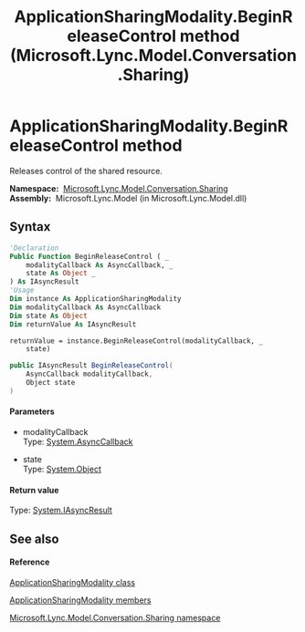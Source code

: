 ﻿---
title: ApplicationSharingModality.BeginReleaseControl method  (Microsoft.Lync.Model.Conversation.Sharing)
TOCTitle: 'BeginReleaseControl method '
ms:assetid: M:Microsoft.Lync.Model.Conversation.Sharing.ApplicationSharingModality.BeginReleaseControl(System.AsyncCallback,System.Object)_DI_3_UC_OCS14MrefLyncWPF
ms:mtpsurl: https://msdn.microsoft.com/en-us/library/microsoft.lync.model.conversation.sharing.applicationsharingmodality.beginreleasecontrol(v=office.15)
ms:contentKeyID: 48601116
ms.date: 07/28/2014
mtps_version: v=office.15
f1_keywords:
- Microsoft.Lync.Model.Conversation.Sharing.ApplicationSharingModality.BeginReleaseControl
dev_langs:
- CSharp
- JScript
- VB
- other
---

# ApplicationSharingModality.BeginReleaseControl method

Releases control of the shared resource.

**Namespace:**  [Microsoft.Lync.Model.Conversation.Sharing](microsoft-lync-model-conversation-sharing-namespace_2.md)  
**Assembly:**  Microsoft.Lync.Model (in Microsoft.Lync.Model.dll)

## Syntax

``` vb
'Declaration
Public Function BeginReleaseControl ( _
    modalityCallback As AsyncCallback, _
    state As Object _
) As IAsyncResult
'Usage
Dim instance As ApplicationSharingModality
Dim modalityCallback As AsyncCallback
Dim state As Object
Dim returnValue As IAsyncResult

returnValue = instance.BeginReleaseControl(modalityCallback, _
    state)
```

``` csharp
public IAsyncResult BeginReleaseControl(
    AsyncCallback modalityCallback,
    Object state
)
```

#### Parameters

  - modalityCallback  
    Type: [System.AsyncCallback](http://msdn2.microsoft.com/en-us/library/ckbe7yh5)  

<!-- end list -->

  - state  
    Type: [System.Object](http://msdn2.microsoft.com/en-us/library/e5kfa45b)  

#### Return value

Type: [System.IAsyncResult](http://msdn2.microsoft.com/en-us/library/ft8a6455)  

## See also

#### Reference

[ApplicationSharingModality class](applicationsharingmodality-class-microsoft-lync-model-conversation-sharing_2.md)

[ApplicationSharingModality members](applicationsharingmodality-members-microsoft-lync-model-conversation-sharing_2.md)

[Microsoft.Lync.Model.Conversation.Sharing namespace](microsoft-lync-model-conversation-sharing-namespace_2.md)

